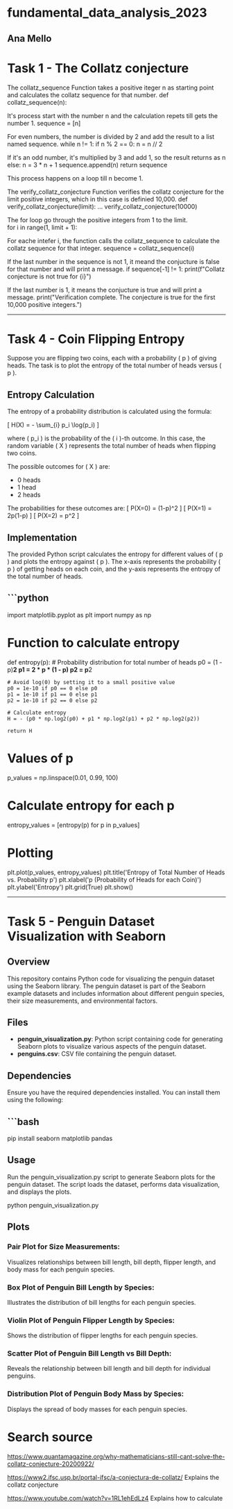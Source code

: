 # fundamental_data_analysis_2023
## Ana Mello


# Task 1 - The Collatz conjecture

The collatz_sequence Function takes a positive iteger n as starting point and calculates the collatz sequence for that number. 
def collatz_sequence(n):

It's process start with the number n and the calculation repets till gets the number 1.
    sequence = [n]

For even numbers, the number is divided by 2 and add the result to a list named sequence. 
    while n != 1:
        if n % 2 == 0:
            n = n // 2

If it's an odd number, it's multiplied by 3 and add 1, so the result returns as n
        else:
            n = 3 * n + 1
        sequence.append(n)
    return sequence

This process happens on a loop till n become 1. 

The verify_collatz_conjecture Function verifies the collatz conjecture for the limit positive integers, which in this case is definied 10,000.
def verify_collatz_conjecture(limit):
...
verify_collatz_conjecture(10000)

The for loop go through the positive integers from 1 to the limit.     
for i in range(1, limit + 1):

For eache intefer i, the function calls the collatz_sequence to calculate the collatz sequence for that integer. 
        sequence = collatz_sequence(i)

If the last number in the sequence is not 1, it meand the conjucture is false for that number and will print a message. 
        if sequence[-1] != 1:
            print(f"Collatz conjecture is not true for {i}")

If the last number is 1, it means the conjucture is true and will print a message. 
    print("Verification complete. The conjecture is true for the first 10,000 positive integers.")

----------------------------------------

# Task 4 - Coin Flipping Entropy
Suppose you are flipping two coins, each with a probability \( p \) of giving heads. The task is to plot the entropy of the total number of heads versus \( p \).

## Entropy Calculation

The entropy of a probability distribution is calculated using the formula:

\[ H(X) = - \sum_{i} p_i \log(p_i) \]

where \( p_i \) is the probability of the \( i \)-th outcome. In this case, the random variable \( X \) represents the total number of heads when flipping two coins.

The possible outcomes for \( X \) are:
- 0 heads
- 1 head
- 2 heads

The probabilities for these outcomes are:
\[ P(X=0) = (1-p)^2 \]
\[ P(X=1) = 2p(1-p) \]
\[ P(X=2) = p^2 \]

## Implementation

The provided Python script calculates the entropy for different values of \( p \) and plots the entropy against \( p \). The x-axis represents the probability \( p \) of getting heads on each coin, and the y-axis represents the entropy of the total number of heads.

## ```python
import matplotlib.pyplot as plt
import numpy as np

# Function to calculate entropy
def entropy(p):
    # Probability distribution for total number of heads
    p0 = (1 - p)**2
    p1 = 2 * p * (1 - p)
    p2 = p**2
    
    # Avoid log(0) by setting it to a small positive value
    p0 = 1e-10 if p0 == 0 else p0
    p1 = 1e-10 if p1 == 0 else p1
    p2 = 1e-10 if p2 == 0 else p2
    
    # Calculate entropy
    H = - (p0 * np.log2(p0) + p1 * np.log2(p1) + p2 * np.log2(p2))
    
    return H

# Values of p
p_values = np.linspace(0.01, 0.99, 100)

# Calculate entropy for each p
entropy_values = [entropy(p) for p in p_values]

# Plotting
plt.plot(p_values, entropy_values)
plt.title('Entropy of Total Number of Heads vs. Probability p')
plt.xlabel('p (Probability of Heads for each Coin)')
plt.ylabel('Entropy')
plt.grid(True)
plt.show()


----------------------------------------

# Task 5 - Penguin Dataset Visualization with Seaborn

## Overview

This repository contains Python code for visualizing the penguin dataset using the Seaborn library. The penguin dataset is part of the Seaborn example datasets and includes information about different penguin species, their size measurements, and environmental factors.

## Files

- **penguin_visualization.py**: Python script containing code for generating Seaborn plots to visualize various aspects of the penguin dataset.
- **penguins.csv**: CSV file containing the penguin dataset.

## Dependencies

Ensure you have the required dependencies installed. You can install them using the following:

##  ```bash
pip install seaborn matplotlib pandas

## Usage
Run the penguin_visualization.py script to generate Seaborn plots for the penguin dataset. The script loads the dataset, performs data visualization, and displays the plots.

python penguin_visualization.py

## Plots
### Pair Plot for Size Measurements:

Visualizes relationships between bill length, bill depth, flipper length, and body mass for each penguin species.

### Box Plot of Penguin Bill Length by Species:
Illustrates the distribution of bill lengths for each penguin species.

### Violin Plot of Penguin Flipper Length by Species:
Shows the distribution of flipper lengths for each penguin species.

### Scatter Plot of Penguin Bill Length vs Bill Depth:
Reveals the relationship between bill length and bill depth for individual penguins.

### Distribution Plot of Penguin Body Mass by Species:
Displays the spread of body masses for each penguin species.


# Search source
https://www.quantamagazine.org/why-mathematicians-still-cant-solve-the-collatz-conjecture-20200922/

https://www2.ifsc.usp.br/portal-ifsc/a-conjectura-de-collatz/
Explains the collatz conjecture

https://www.youtube.com/watch?v=1RL1ehEdLz4
Explains how to calculate

